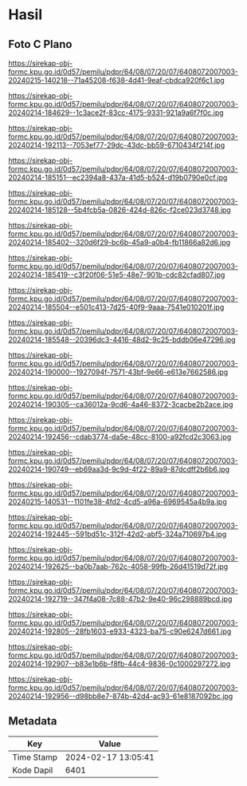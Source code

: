 # Hasil

## Foto C Plano

https://sirekap-obj-formc.kpu.go.id/0d57/pemilu/pdpr/64/08/07/20/07/6408072007003-20240215-140218--71a45208-f638-4d41-9eaf-cbdca920f6c1.jpg

https://sirekap-obj-formc.kpu.go.id/0d57/pemilu/pdpr/64/08/07/20/07/6408072007003-20240214-184629--1c3ace2f-83cc-4175-9331-921a9a6f7f0c.jpg

https://sirekap-obj-formc.kpu.go.id/0d57/pemilu/pdpr/64/08/07/20/07/6408072007003-20240214-192113--7053ef77-29dc-43dc-bb59-6710434f214f.jpg

https://sirekap-obj-formc.kpu.go.id/0d57/pemilu/pdpr/64/08/07/20/07/6408072007003-20240214-185151--ec2394a8-437a-41d5-b524-d19b0790e0cf.jpg

https://sirekap-obj-formc.kpu.go.id/0d57/pemilu/pdpr/64/08/07/20/07/6408072007003-20240214-185128--5b4fcb5a-0826-424d-826c-f2ce023d3748.jpg

https://sirekap-obj-formc.kpu.go.id/0d57/pemilu/pdpr/64/08/07/20/07/6408072007003-20240214-185402--320d6f29-bc6b-45a9-a0b4-fb11866a82d6.jpg

https://sirekap-obj-formc.kpu.go.id/0d57/pemilu/pdpr/64/08/07/20/07/6408072007003-20240214-185419--c3f20f06-51e5-48e7-901b-cdc82cfad807.jpg

https://sirekap-obj-formc.kpu.go.id/0d57/pemilu/pdpr/64/08/07/20/07/6408072007003-20240214-185504--e501c413-7d25-40f9-9aaa-7541e010201f.jpg

https://sirekap-obj-formc.kpu.go.id/0d57/pemilu/pdpr/64/08/07/20/07/6408072007003-20240214-185548--20396dc3-4416-48d2-9c25-bddb06e47296.jpg

https://sirekap-obj-formc.kpu.go.id/0d57/pemilu/pdpr/64/08/07/20/07/6408072007003-20240214-190000--1927094f-7571-43bf-9e66-e613e7662586.jpg

https://sirekap-obj-formc.kpu.go.id/0d57/pemilu/pdpr/64/08/07/20/07/6408072007003-20240214-190305--ca36012a-9cd6-4a46-8372-3cacbe2b2ace.jpg

https://sirekap-obj-formc.kpu.go.id/0d57/pemilu/pdpr/64/08/07/20/07/6408072007003-20240214-192456--cdab3774-da5e-48cc-8100-a92fcd2c3063.jpg

https://sirekap-obj-formc.kpu.go.id/0d57/pemilu/pdpr/64/08/07/20/07/6408072007003-20240214-190749--eb69aa3d-9c9d-4f22-89a9-87dcdff2b6b6.jpg

https://sirekap-obj-formc.kpu.go.id/0d57/pemilu/pdpr/64/08/07/20/07/6408072007003-20240215-140531--1101fe38-4fd2-4cd5-a96a-6969545a4b9a.jpg

https://sirekap-obj-formc.kpu.go.id/0d57/pemilu/pdpr/64/08/07/20/07/6408072007003-20240214-192445--591bd51c-312f-42d2-abf5-324a710697b4.jpg

https://sirekap-obj-formc.kpu.go.id/0d57/pemilu/pdpr/64/08/07/20/07/6408072007003-20240214-192625--ba0b7aab-762c-4058-99fb-26d41519d72f.jpg

https://sirekap-obj-formc.kpu.go.id/0d57/pemilu/pdpr/64/08/07/20/07/6408072007003-20240214-192719--347f4a08-7c88-47b2-9e40-96c298889bcd.jpg

https://sirekap-obj-formc.kpu.go.id/0d57/pemilu/pdpr/64/08/07/20/07/6408072007003-20240214-192805--28fb1603-e933-4323-ba75-c90e6247d661.jpg

https://sirekap-obj-formc.kpu.go.id/0d57/pemilu/pdpr/64/08/07/20/07/6408072007003-20240214-192907--b83e1b6b-f8fb-44c4-9836-0c1000297272.jpg

https://sirekap-obj-formc.kpu.go.id/0d57/pemilu/pdpr/64/08/07/20/07/6408072007003-20240214-192956--d98bb8e7-874b-42d4-ac93-61e8187092bc.jpg


## Metadata

| Key        | Value               |
| ---------- | ------------------- |
| Time Stamp | 2024-02-17 13:05:41 |
| Kode Dapil | 6401                |



